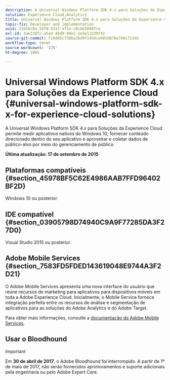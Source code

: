 ```yaml
---
description: A Universal Windows Platform SDK 4.x para Soluções da Experience Cloud permite medir aplicativos nativos do Windows 10, fornecer conteúdo direcionado dentro do seu aplicativo e aproveitar e coletar dados de público-alvo por meio do gerenciamento de público.
solution: Experience Cloud,Analytics
title: Universal Windows Platform SDK 4.x para Soluções da Experience Cloud
topic-fix: Developer and implementation
uuid: 23a5bc0a-54f0-42a7-af1e-c8cbb509dfce
exl-id: 3ae13dfc-a5ad-46d9-90e1-1e5e11b39f42
source-git-commit: f18d65c738ba16d9f1459ca485d87be708cf23d2
workflow-type: tm+mt
source-wordcount: '175'
ht-degree: 100%

---
```


# Universal Windows Platform SDK 4.x para Soluções da Experience Cloud {#universal-windows-platform-sdk-x-for-experience-cloud-solutions}

A Universal Windows Platform SDK 4.x para Soluções da Experience Cloud permite medir aplicativos nativos do Windows 10, fornecer conteúdo direcionado dentro do seu aplicativo e aproveitar e coletar dados de público-alvo por meio do gerenciamento de público.

**Última atualização: 17 de setembro de 2015**

## Plataformas compatíveis {#section_45978BF5C62E4986AAB7FFD96402BF2D}

Windows 10 ou posterior.

## IDE compatível {#section_03905798D74940C9A9F77285DA3F27D0}

Visual Studio 2015 ou posterior.

## Adobe Mobile Services {#section_7583FD5FDED143619048E9744A3F2D21}

O Adobe Mobile Services apresenta uma nova interface do usuário que reúne recursos de marketing para aplicativos para dispositivos móveis em toda a Adobe Experience Cloud. Inicialmente, o Mobile Service fornece integração perfeita entre os recursos de análise e segmentação de aplicativos para as soluções do Adobe Analytics e do Adobe Target.

Para obter mais informações, consulte a [documentação do Adobe Mobile Services](/help/using/home.md).

## Usar o Bloodhound

>[!IMPORTANT]
>
>Em **30 de abril de 2017**, o Adobe Bloodhound foi interrompido. A partir de 1º de maio de 2017, não serão fornecidos aprimoramentos e suporte adicionais pela engenharia ou pelo Adobe Expert Care.
